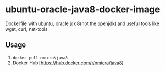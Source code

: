 # ubuntu-oracle-java8-docker-image
Dockerfile with ubuntu, oracle jdk 8(not the openjdk) and useful tools like wget, curl, net-tools

Usage
-----------
1. `docker pull nmicra\java8`
2. Docker Hub [https://hub.docker.com/r/nmicra/java8]
